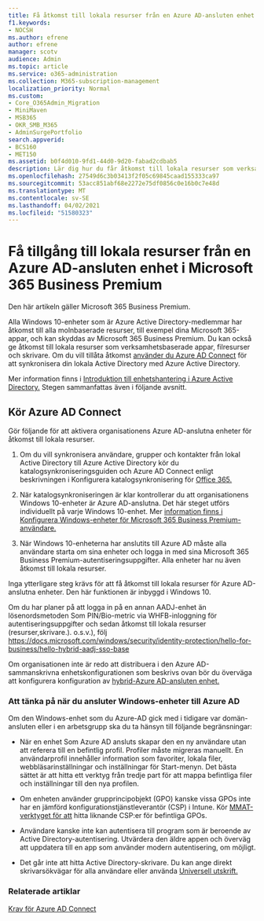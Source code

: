```yaml
---
title: Få åtkomst till lokala resurser från en Azure AD-ansluten enhet i Microsoft 365 Business
f1.keywords:
- NOCSH
ms.author: efrene
author: efrene
manager: scotv
audience: Admin
ms.topic: article
ms.service: o365-administration
ms.collection: M365-subscription-management
localization_priority: Normal
ms.custom:
- Core_O365Admin_Migration
- MiniMaven
- MSB365
- OKR_SMB_M365
- AdminSurgePortfolio
search.appverid:
- BCS160
- MET150
ms.assetid: b0f4d010-9fd1-44d0-9d20-fabad2cdbab5
description: Lär dig hur du får åtkomst till lokala resurser som verksamhetsappar, filresurser och skrivare från en Azure Active Directory-ansluten Windows 10-enhet.
ms.openlocfilehash: 27549d6c3b03413f2f05c69845caad155333ca97
ms.sourcegitcommit: 53acc851abf68e2272e75df0856c0e16b0c7e48d
ms.translationtype: MT
ms.contentlocale: sv-SE
ms.lasthandoff: 04/02/2021
ms.locfileid: "51580323"
---
```

# <a name="access-on-premises-resources-from-an-azure-ad-joined-device-in-microsoft-365-business-premium"></a>Få tillgång till lokala resurser från en Azure AD-ansluten enhet i Microsoft 365 Business Premium

Den här artikeln gäller Microsoft 365 Business Premium.

Alla Windows 10-enheter som är Azure Active Directory-medlemmar har åtkomst till alla molnbaserade resurser, till exempel dina Microsoft 365-appar, och kan skyddas av Microsoft 365 Business Premium. Du kan också ge åtkomst till lokala resurser som verksamhetsbaserade appar, filresurser och skrivare. Om du vill tillåta åtkomst [använder du Azure AD Connect](/azure/active-directory/connect/active-directory-aadconnect) för att synkronisera din lokala Active Directory med Azure Active Directory. 

Mer information finns i [Introduktion till enhetshantering i Azure Active Directory.](/azure/active-directory/device-management-introduction)
Stegen sammanfattas även i följande avsnitt.
 
## <a name="run-azure-ad-connect"></a>Kör Azure AD Connect

Gör följande för att aktivera organisationens Azure AD-anslutna enheter för åtkomst till lokala resurser.
  
1. Om du vill synkronisera användare, grupper och kontakter från lokal Active Directory till Azure Active Directory kör du katalogsynkroniseringsguiden och Azure AD Connect enligt beskrivningen i Konfigurera katalogsynkronisering för [Office 365.](../enterprise/set-up-directory-synchronization.md)
    
2. När katalogsynkroniseringen är klar kontrollerar du att organisationens Windows 10-enheter är Azure AD-anslutna. Det här steget utförs individuellt på varje Windows 10-enhet. Mer [information finns i Konfigurera Windows-enheter för Microsoft 365 Business Premium-användare.](set-up-windows-devices.md) 
    
3. När Windows 10-enheterna har anslutits till Azure AD måste alla användare starta om sina enheter och logga in med sina Microsoft 365 Business Premium-autentiseringsuppgifter. Alla enheter har nu även åtkomst till lokala resurser.
    
Inga ytterligare steg krävs för att få åtkomst till lokala resurser för Azure AD-anslutna enheter. Den här funktionen är inbyggd i Windows 10. 

Om du har planer på att logga in på en annan AADJ-enhet än lösenordsmetoden Som PIN/Bio-metric via WHFB-inloggning för autentiseringsuppgifter och sedan åtkomst till lokala resurser (resurser,skrivare.). o.s.v.), följ https://docs.microsoft.com/windows/security/identity-protection/hello-for-business/hello-hybrid-aadj-sso-base
  
Om organisationen inte är redo att distribuera i den Azure AD-sammanskrivna enhetskonfigurationen som beskrivs ovan bör du överväga att konfigurera konfiguration av [hybrid-Azure AD-ansluten enhet.](manage-windows-devices.md)
  
### <a name="considerations-when-you-join-windows-devices-to-azure-ad"></a>Att tänka på när du ansluter Windows-enheter till Azure AD

Om den Windows-enhet som du Azure-AD gick med i tidigare var domän-ansluten eller i en arbetsgrupp ska du ta hänsyn till följande begränsningar:
  
- När en enhet Som Azure AD ansluts skapar den en ny användare utan att referera till en befintlig profil. Profiler måste migreras manuellt. En användarprofil innehåller information som favoriter, lokala filer, webbläsarinställningar och inställningar för Start-menyn. Det bästa sättet är att hitta ett verktyg från tredje part för att mappa befintliga filer och inställningar till den nya profilen.

- Om enheten använder grupprincipobjekt (GPO) kanske vissa GPOs [](/windows/configuration/provisioning-packages/how-it-pros-can-use-configuration-service-providers) inte har en jämförd konfigurationstjänstleverantör (CSP) i Intune. Kör [MMAT-verktyget för att](https://www.microsoft.com/download/details.aspx?id=45520) hitta liknande CSP:er för befintliga GPOs.

- Användare kanske inte kan autentisera till program som är beroende av Active Directory-autentisering. Utvärdera den äldre appen och överväg att uppdatera till en app som använder modern autentisering, om möjligt.

- Det går inte att hitta Active Directory-skrivare. Du kan ange direkt skrivarsökvägar för alla användare eller använda [Universell utskrift.](/universal-print/)

### <a name="related-articles"></a>Relaterade artiklar

[Krav för Azure AD Connect](https://docs.microsoft.com/azure/active-directory/hybrid/how-to-connect-install-prerequisites)
